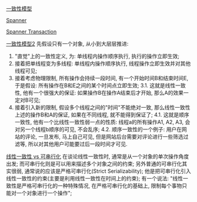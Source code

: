 [一致性模型](http://loopjump.com/distributed_consistency_model/)

[Spanner](http://loopjump.com/google_spanner/)

[Spanner Transaction](https://www.cnblogs.com/foxmailed/p/3867814.html)

[一致性模型2](https://aphyr.com/posts/313-strong-consistency-models)
先假设只有一个对象, 从小到大层层推进:
1. "直觉"上的一致性定义, 为: 单线程内操作顺序执行, 执行的操作立即生效;
2. 接着把单线程变为多线程: 单线程内操作顺序执行, 线程操作立即生效并对其他线程可见;
3. 接着考虑物理限制, 所有操作会持续一段时间, 有一个开始时间B和结束时间E, 于是假设: 所有操作在B和E之间的某个时间点立即生效;
3.1. 这就是线性一致性, 他有一个很强大的保证: 如果操作B在操作A结束后才开始, 那么A的效果一定对B可见;
4. 接着引入新的限制, 假设多个线程之间的"时间"不能绝对一致, 那么线性一致性上述的操作B和A的保证, 如果在不同线程, 就不能得到保证了;
4.1. 这就是顺序一致性, 他有一个比线性一致性弱一点的性质: 线程a的所有操作A1, A2, A3, 会对另一个线程b顺序的可见, 不会乱序;
4.2. 顺序一致性的一个例子: 用户在网站的评论, 一旦发布, 马上自己可见, 但是网站后台需要对评论进行一些筛选过滤等, 所以对其他用户可能要过后一段时间才可见.

[线性一致性 vs 可串行化](http://www.bailis.org/blog/linearizability-versus-serializability/)
在谈论线性一致性时, 通常是从一个对象的单次操作角度出发;
而可串行化则是可以用来描述多个对象之间的约束;
另外普通的可串行化其实很弱, 通常说的应该是严格可串行化(Strict Serializability);
他是把可串行化引入线性一致性的约束(主要是利用线性一致性在时间上的约束);
有一个说法: "线性一致性是严格可串行化的一种特殊情况, 在严格可串行化的基础上, 限制每个事物只能对一个对象进行一个操作";
